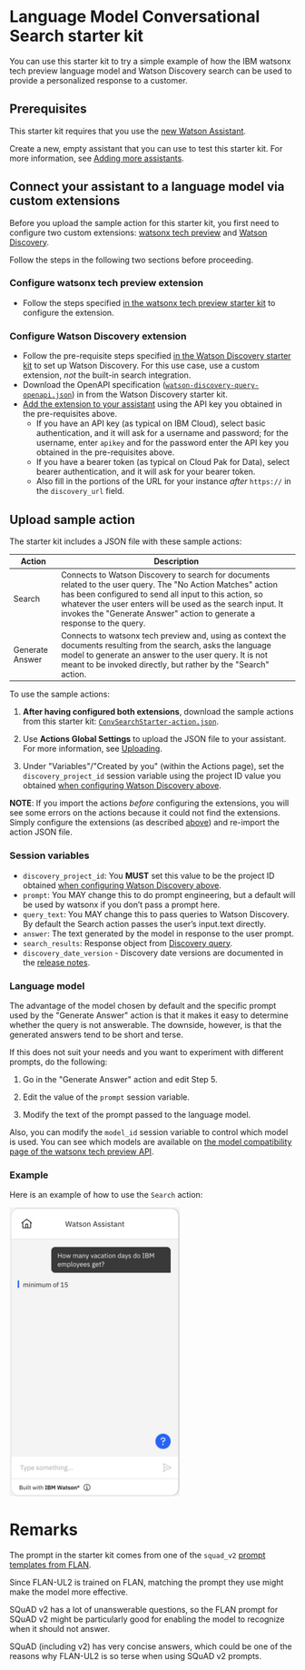 # Language Model Conversational Search starter kit

You can use this starter kit to try a simple example of how the IBM watsonx tech preview language model and Watson Discovery search can be used to provide a personalized response to a customer.

## Prerequisites

This starter kit requires that you use the [new Watson Assistant](https://cloud.ibm.com/docs/watson-assistant?topic=watson-assistant-welcome-new-assistant).

Create a new, empty assistant that you can use to test this starter kit. For more information, see [Adding more assistants](https://cloud.ibm.com/docs/watson-assistant?topic=watson-assistant-assistant-add).

## Connect your assistant to a language model via custom extensions

Before you upload the sample action for this starter kit, you first need to configure two custom extensions: [watsonx tech preview](../language-model-watsonx-tech-preview) and [Watson Discovery](../watson-discovery).

Follow the steps in the following two sections before proceeding.

### Configure watsonx tech preview extension

- Follow the steps specified [in the watsonx tech preview starter kit](../language-model-watsonx-tech-preview/README.md#connect-your-assistant-to-watsonx) to configure the extension.

### Configure Watson Discovery extension

- Follow the pre-requisite steps specified [in the Watson Discovery starter kit](../watson-discovery/README.md#setting-up-watson-discovery) to set up Watson Discovery. For this use case, use a custom extension, *not* the built-in search integration.
- Download the OpenAPI specification ([`watson-discovery-query-openapi.json`](../watson-discovery/watson-discovery-query-openapi.json)) in from the Watson Discovery starter kit.
- [Add the extension to your assistant](https://cloud.ibm.com/docs/watson-assistant?topic=watson-assistant-add-custom-extension) using the API key you obtained in the pre-requisites above.
    - If you have an API key (as typical on IBM Cloud), select basic authentication, and it will ask for a username and password; for the username, enter `apikey` and for the password enter the API key you obtained in the pre-requisites above.
    - If you have a bearer token (as typical on Cloud Pak for Data), select bearer authentication, and it will ask for your bearer token.
    - Also fill in the portions of the URL for your instance _after_ `https://` in the `discovery_url` field.

## Upload sample action

The starter kit includes a JSON file with these sample actions:

| Action             | Description                                                                                                                                                                                                                                                                                          |
|--------------------|------------------------------------------------------------------------------------------------------------------------------------------------------------------------------------------------------------------------------------------------------------------------------------------------------|
| Search             | Connects to Watson Discovery to search for documents related to the user query. The "No Action Matches" action has been configured to send all input to this action, so whatever the user enters will be used as the search input. It invokes the "Generate Answer" action to generate a response to the query. |
| Generate Answer    | Connects to watsonx tech preview and, using as context the documents resulting from the search, asks the language model to generate an answer to the user query. It is not meant to be invoked directly, but rather by the "Search" action.                                                          |

To use the sample actions:

1. **After having configured both extensions**, download the sample actions from this starter kit: [`ConvSearchStarter-action.json`](./ConvSearchStarter-action.json).

1. Use **Actions Global Settings** to upload the JSON file to your assistant. For more information, see [Uploading](https://cloud.ibm.com/docs/watson-assistant?topic=watson-assistant-admin-backup-restore#backup-restore-import).

1. Under "Variables"/"Created by you" (within the Actions page), set the `discovery_project_id` session variable using the project ID value you obtained [when configuring Watson Discovery above](#configure-watson-discovery-extension).

**NOTE**:  If you import the actions *before* configuring the extensions, you will see some errors on the actions because it could not find the extensions. Simply configure the extensions (as described [above](#prerequisites)) and re-import the action JSON file.

### Session variables

- `discovery_project_id`: You **MUST** set this value to be the project ID obtained [when configuring Watson Discovery above](#configure-watson-discovery-extension).
- `prompt`: You MAY change this to do prompt engineering, but a default will be used by watsonx if you don’t pass a prompt here.
- `query_text`: You MAY change this to pass queries to Watson Discovery. By default the Search action passes the user’s input.text directly.
- `answer`: The text generated by the model in response to the user prompt.
- `search_results`: Response object from [Discovery query](https://cloud.ibm.com/apidocs/discovery-data#query).
- `discovery_date_version` - Discovery date versions are documented in the [release notes](https://cloud.ibm.com/docs/discovery-data?topic=discovery-data-release-notes).

### Language model

The advantage of the model chosen by default and the specific prompt used by the "Generate Answer" action is that it makes it easy to determine whether the query is not answerable. The downside, however, is that the generated answers tend to be short and terse.

If this does not suit your needs and you want to experiment with different prompts, do the following:

1. Go in the "Generate Answer" action and edit Step 5.

1. Edit the value of the `prompt` session variable. 

1. Modify the text of the prompt passed to the language model.  

Also, you can modify the `model_id` session variable to control which model is used.  You can see which models are available on [the model compatibility page of the watsonx tech preview API](https://bam.res.ibm.com/docs/models).

### Example

Here is an example of how to use the `Search` action:

<img src="./assets/sample.png" width="300"/>

# Remarks

The prompt in the starter kit comes from one of the `squad_v2` [prompt templates from FLAN](https://github.com/google-research/FLAN/blob/e9e4ec6e2701182c7a91af176f705310da541277/flan/templates.py).

Since FLAN-UL2 is trained on FLAN, matching the prompt they use might make the model more effective.

SQuAD v2 has a lot of unanswerable questions, so the FLAN prompt for SQuAD v2 might be particularly good for enabling the model to recognize when it should not answer.

SQuAD (including v2) has very concise answers, which could be one of the reasons why FLAN-UL2 is so terse when using SQuAD v2 prompts.